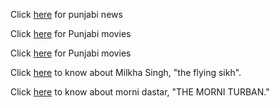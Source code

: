 Click [here](ajit/ajitnews.md) for punjabi news

Click [here](pollywood/movies.md) for Punjabi movies

Click [here](movies/movies.md) for Punjabi movies

Click [here](https://en.wikipedia.org/wiki/Milkha_Singh) to know about Milkha Singh, "the flying sikh".

Click [here](https://youtube.com/results?search_query=turban+morni) to know about morni dastar, "THE MORNI TURBAN."
